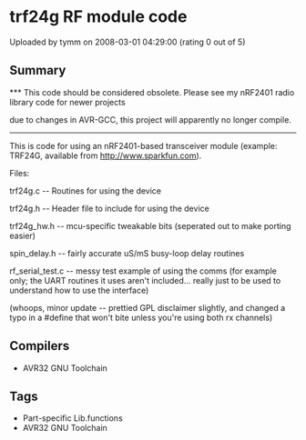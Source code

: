 # trf24g RF module code

Uploaded by tymm on 2008-03-01 04:29:00 (rating 0 out of 5)

## Summary

*** This code should be considered obsolete. Please see my nRF2401 radio library code for newer projects


due to changes in AVR-GCC, this project will apparently no longer compile.


***


This is code for using an nRF2401-based transceiver module (example: TRF24G, available from <http://www.sparkfun.com>). 


Files:


trf24g.c -- Routines for using the device  

trf24g.h -- Header file to include for using the device  

trf24g\_hw.h -- mcu-specific tweakable bits (seperated out to make porting easier)  

spin\_delay.h -- fairly accurate uS/mS busy-loop delay routines  

rf\_serial\_test.c -- messy test example of using the comms (for example only; the UART routines it uses aren't included... really just to be used to understand how to use the interface)


(whoops, minor update -- prettied GPL disclaimer slightly, and changed a typo in a #define that won't bite unless you're using both rx channels)

## Compilers

- AVR32 GNU Toolchain

## Tags

- Part-specific Lib.functions
- AVR32 GNU Toolchain
